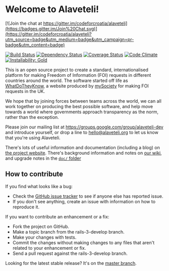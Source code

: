 # Welcome to Alaveteli!

[![Join the chat at https://gitter.im/codeforcroatia/alaveteli](https://badges.gitter.im/Join%20Chat.svg)](https://gitter.im/codeforcroatia/alaveteli?utm_source=badge&utm_medium=badge&utm_campaign=pr-badge&utm_content=badge)

[![Build Status](https://secure.travis-ci.org/mysociety/alaveteli.png)](http://travis-ci.org/mysociety/alaveteli) [![Dependency Status](https://gemnasium.com/mysociety/alaveteli.png)](https://gemnasium.com/mysociety/alaveteli) [![Coverage Status](https://coveralls.io/repos/mysociety/alaveteli/badge.png?branch=rails-3-develop)](https://coveralls.io/r/mysociety/alaveteli) [![Code Climate](https://codeclimate.com/github/mysociety/alaveteli.png)](https://codeclimate.com/github/mysociety/alaveteli)
[![Installability: Gold](http://img.shields.io/badge/installability-gold-ffd700.svg "Installability: Gold")](http://mysociety.github.io/installation-standards.html)

This is an open source project to create a standard, internationalised
platform for making Freedom of Information (FOI) requests in different
countries around the world. The software started off life as
[WhatDoTheyKnow](https://www.whatdotheyknow.com), a website produced by
[mySociety](http://mysociety.org) for making FOI requests in the UK.

We hope that by joining forces between teams across the world, we can
all work together on producing the best possible software, and help
move towards a world where governments approach transparency as the
norm, rather than the exception.

Please join our mailing list at
https://groups.google.com/group/alaveteli-dev and introduce yourself, or
drop a line to hello@alaveteli.org to let us know that you're using Alaveteli.

There's lots of useful information and documentation (including a blog)
on [the project website](http://alaveteli.org). There's background
information and notes on [our
wiki](https://github.com/mysociety/alaveteli/wiki/Home/), and upgrade
notes in the [`doc/`
folder](https://github.com/mysociety/alaveteli/tree/master/doc/CHANGES.md)

## How to contribute

If you find what looks like a bug:

* Check the [GitHub issue tracker](http://github.com/mysociety/alaveteli/issues/)
  to see if anyone else has reported issue.
* If you don't see anything, create an issue with information on how to reproduce it.

If you want to contribute an enhancement or a fix:

* Fork the project on GitHub.
* Make a topic branch from the rails-3-develop branch.
* Make your changes with tests.
* Commit the changes without making changes to any files that aren't related to your enhancement or fix.
* Send a pull request against the rails-3-develop branch.

Looking for the latest stable release? It's on the
[master branch](https://github.com/mysociety/alaveteli/tree/master).

